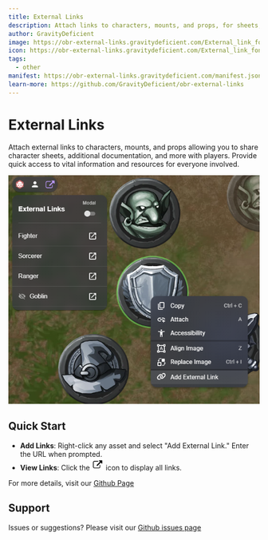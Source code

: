 ```yaml
---
title: External Links
description: Attach links to characters, mounts, and props, for sheets, docs, and more!
author: GravityDeficient
image: https://obr-external-links.gravitydeficient.com/External_link_font_awesome.png
icon: https://obr-external-links.gravitydeficient.com/External_link_font_awesome.svg
tags:
  - other
manifest: https://obr-external-links.gravitydeficient.com/manifest.json
learn-more: https://github.com/GravityDeficient/obr-external-links
---
```


# External Links

Attach external links to characters, mounts, and props allowing you to share character sheets, additional documentation, and more with players. Provide quick access to vital information and resources for everyone involved.

![Example](https://raw.githubusercontent.com/GravityDeficient/obr-external-links/main/docs/example.png)

## Quick Start

- **Add Links**: Right-click any asset and select "Add External Link." Enter the URL when prompted.
- **View Links**: Click the <img src="https://raw.githubusercontent.com/GravityDeficient/obr-external-links/main/public/External_link_font_awesome.png" alt="external link" width="24"/> icon to display all links.

For more details, visit our [Github Page](https://github.com/GravityDeficient/obr-external-links)

## Support

Issues or suggestions? Please visit our [Github issues page](https://github.com/GravityDeficient/obr-external-links/issues)